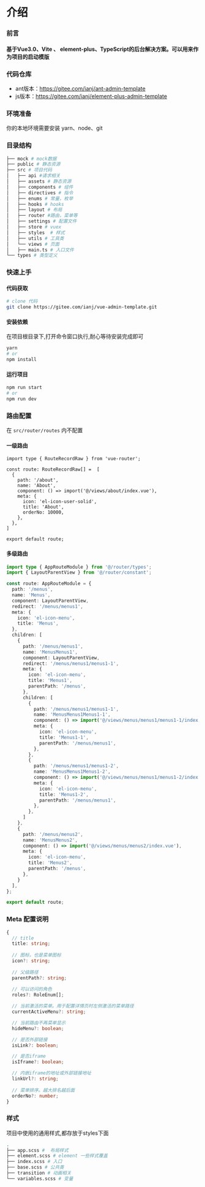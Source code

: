 # 介绍

### 前言

#### 基于Vue3.0、Vite 、 element-plus、TypeScript的后台解决方案。可以用来作为项目的启动模版



### 代码仓库

* ant版本：https://gitee.com/ianj/ant-admin-template
* js版本：https://gitee.com/ianj/element-plus-admin-template



### 环境准备

你的本地环境需要安装 yarn、node、git



### 目录结构

```sh
├── mock # mock数据
├── public # 静态资源
├── src # 项目代码
│   ├── api #请求相关
│   ├── assets # 静态资源
│   ├── components # 组件
│   ├── directives # 指令
│   ├── enums # 常量，枚举
│   ├── hooks # hooks
│   ├── layout # 布局
│   ├── router #路由，菜单等
│   ├── settings # 配置文件
│   ├── store # vuex
│   ├── styles  # 样式
│   ├── utils # 工具类
│   └── views # 页面
│   ├── main.ts # 入口文件
└── types # 类型定义
```



### 快速上手

#### 代码获取

```sh
# clone 代码
git clone https://gitee.com/ianj/vue-admin-template.git
```

#### 安装依赖

在项目根目录下,打开命令窗口执行,耐心等待安装完成即可

```sh
yarn
# or
npm install
```

#### 运行项目

```sh
npm run start
# or
npm run dev
```



### 路由配置

在 `src/router/routes` 内不配置

#### 一级路由

```
import type { RouteRecordRaw } from 'vue-router';

const route: RouteRecordRaw[] =  [
  {
    path: '/about',
    name: 'About',
    component: () => import('@/views/about/index.vue'),
    meta: {
      icon: 'el-icon-user-solid',
      title: 'About',
      orderNo: 10000,
    },
  },
]

export default route;
```

#### 多级路由

```ts
import type { AppRouteModule } from '@/router/types';
import { LayoutParentView } from '@/router/constant';

const route: AppRouteModule = {
  path: '/menus',
  name: 'Menus',
  component: LayoutParentView,
  redirect: '/menus/menus1',
  meta: {
    icon: 'el-icon-menu',
    title: 'Menus',
  },
  children: [
    {
      path: '/menus/menus1',
      name: 'MenusMenus1',
      component: LayoutParentView,
      redirect: '/menus/menus1/menus1-1',
      meta: {
        icon: 'el-icon-menu',
        title: 'Menus1',
        parentPath: '/menus',
      },
      children: [
        {
          path: '/menus/menus1/menus1-1',
          name: 'MenusMenus1Menus1-1',
          component: () => import('@/views/menus/menus1/menus1-1/index.vue'),
          meta: {
            icon: 'el-icon-menu',
            title: 'Menus1-1',
            parentPath: '/menus/menus1',
          },
        },
        {
          path: '/menus/menus1/menus1-2',
          name: 'MenusMenus1Menus1-2',
          component: () => import('@/views/menus/menus1/menus1-2/index.vue'),
          meta: {
            icon: 'el-icon-menu',
            title: 'Menus1-2',
            parentPath: '/menus/menus1',
          },
        },
      ]
    },
    {
      path: '/menus/menus2',
      name: 'MenusMenus2',
      component: () => import('@/views/menus/menus2/index.vue'),
      meta: {
        icon: 'el-icon-menu',
        title: 'Menus2',
        parentPath: '/menus',
      },
    }
  ],
};

export default route;
```



### Meta 配置说明

```ts
{
  // title
  title: string;
    
  // 图标，也是菜单图标
  icon?: string;
  
  // 父级路径
  parentPath?: string;
    
  // 可以访问的角色
  roles?: RoleEnum[];

  // 当前激活的菜单。用于配置详情页时左侧激活的菜单路径
  currentActiveMenu?: string;

  // 当前路由不再菜单显示
  hideMenu?: boolean;

  // 是否外部链接
  isLink?: boolean;

  // 是否iframe
  isIframe?: boolean;

  // 内嵌iframe的地址或外部链接地址
  linkUrl?: string;
  
  // 菜单排序。越大排名越后面
  orderNo?: number;
}
```



### 样式

项目中使用的通用样式,都存放于styles下面

```sh
.
├── app.scss #	布局样式
├── element.scss # element 一些样式覆盖
├── index.scss # 入口
├── base.scss # 公共类
├── transition # 动画相关
└── variables.scss # 变量
```

